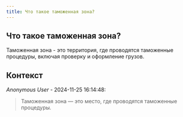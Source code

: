 ```yaml
---
title: Что такое таможенная зона?
---
```


## Что такое таможенная зона?

Таможенная зона - это территория, где проводятся таможенные процедуры, включая проверку и оформление грузов.

## Контекст

_Anonymous User_ - 2024-11-25 16:14:48:

> Таможенная зона — это место, где проводятся таможенные процедуры.
